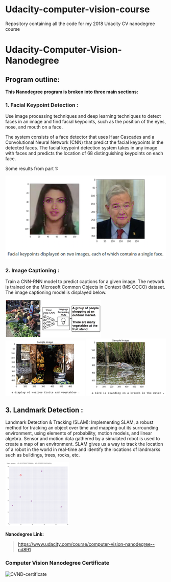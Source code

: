 # Udacity-computer-vision-course
Repository containing all the code for my 2018 Udacity CV nanodegree course 

# Udacity-Computer-Vision-Nanodegree


## Program outline:

**This Nanodegree program is broken into three main sections:**

### **1. Facial Keypoint Detection** : 
Use image processing techniques and deep learning techniques to detect faces in an image and find facial keypoints, such as the position of the eyes, nose, and mouth on a face.

The system consists of a face detector that uses Haar Cascades and a Convolutional Neural Network (CNN) that predict the facial keypoints in the detected faces. The facial keypoint detection system takes in any image with faces and predicts the location of 68 distinguishing keypoints on each face.

Some results from part 1:

![result](https://github.com/arungithub9/Udacity-computer-vision-course/blob/main/images/readme1.png?raw=true)

### **2. Image Captioning** :

 Train a CNN-RNN model to predict captions for a given image. The network is trained on the Microsoft Common Objects in Context (MS COCO) dataset. The image captioning model is displayed below.



<img src="https://github.com/arungithub9/Udacity-computer-vision-course/blob/main/images/readme2.png?raw=true" alt="drawing" width="300"/>


<img src="https://github.com/arungithub9/Udacity-computer-vision-course/blob/main/images/readme3.png?raw=true" alt="drawing" width="250"/>


<img src="https://github.com/arungithub9/Udacity-computer-vision-course/blob/main/images/readme4.png?raw=true" alt="drawing" width="250"/>

## **3. Landmark Detection** : 

Landmark Detection & Tracking (SLAM): Implementing SLAM, a robust method for tracking an object over time and mapping out its surrounding environment, using elements of probability, motion models, and linear algebra. Sensor and motion data gathered by a simulated robot is used to create a map of an environment. SLAM gives us a way to track the location of a robot in the world in real-time and identify the locations of landmarks such as buildings, trees, rocks, etc.

<img src="https://github.com/arungithub9/Udacity-computer-vision-course/blob/main/images/readme5.png?raw=true" alt="drawing" width="200"/>


 **Nanodegree Link:**
> https://www.udacity.com/course/computer-vision-nanodegree--nd891

### Computer Vision Nanodegree Certificate

![CVND-certificate](https://i.imgur.com/Px8C0Ji.png)

